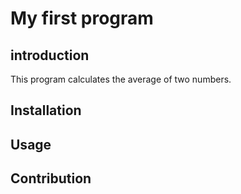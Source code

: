 # My first program
 
## introduction
This program calculates the average of two numbers.

## Installation

## Usage

## Contribution
